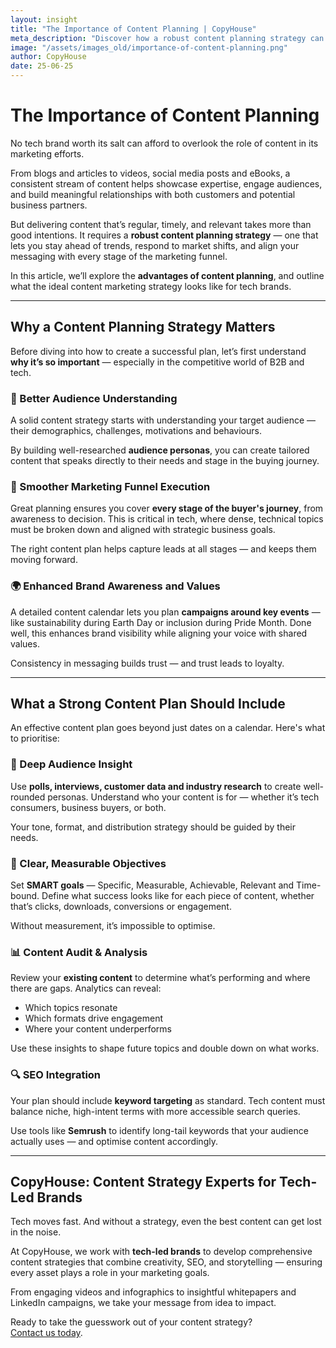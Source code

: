 ```yaml
---
layout: insight
title: "The Importance of Content Planning | CopyHouse"
meta_description: "Discover how a robust content planning strategy can help tech brands stay competitive, resonate with their audience and deliver long-term results."
image: "/assets/images_old/importance-of-content-planning.png"
author: CopyHouse
date: 25-06-25
---
```


# The Importance of Content Planning

No tech brand worth its salt can afford to overlook the role of content in its marketing efforts.

From blogs and articles to videos, social media posts and eBooks, a consistent stream of content helps showcase expertise, engage audiences, and build meaningful relationships with both customers and potential business partners.

But delivering content that’s regular, timely, and relevant takes more than good intentions. It requires a **robust content planning strategy** — one that lets you stay ahead of trends, respond to market shifts, and align your messaging with every stage of the marketing funnel.

In this article, we’ll explore the **advantages of content planning**, and outline what the ideal content marketing strategy looks like for tech brands.

---

## Why a Content Planning Strategy Matters

Before diving into how to create a successful plan, let’s first understand **why it’s so important** — especially in the competitive world of B2B and tech.

### 🎯 Better Audience Understanding

A solid content strategy starts with understanding your target audience — their demographics, challenges, motivations and behaviours.

By building well-researched **audience personas**, you can create tailored content that speaks directly to their needs and stage in the buying journey.

### 🔄 Smoother Marketing Funnel Execution

Great planning ensures you cover **every stage of the buyer's journey**, from awareness to decision. This is critical in tech, where dense, technical topics must be broken down and aligned with strategic business goals.

The right content plan helps capture leads at all stages — and keeps them moving forward.

### 🌍 Enhanced Brand Awareness and Values

A detailed content calendar lets you plan **campaigns around key events** — like sustainability during Earth Day or inclusion during Pride Month. Done well, this enhances brand visibility while aligning your voice with shared values.

Consistency in messaging builds trust — and trust leads to loyalty.

---

## What a Strong Content Plan Should Include

An effective content plan goes beyond just dates on a calendar. Here's what to prioritise:

### 👥 Deep Audience Insight

Use **polls, interviews, customer data and industry research** to create well-rounded personas. Understand who your content is for — whether it’s tech consumers, business buyers, or both.

Your tone, format, and distribution strategy should be guided by their needs.

### 🧭 Clear, Measurable Objectives

Set **SMART goals** — Specific, Measurable, Achievable, Relevant and Time-bound. Define what success looks like for each piece of content, whether that’s clicks, downloads, conversions or engagement.

Without measurement, it’s impossible to optimise.

### 📊 Content Audit & Analysis

Review your **existing content** to determine what’s performing and where there are gaps. Analytics can reveal:

- Which topics resonate
- Which formats drive engagement
- Where your content underperforms

Use these insights to shape future topics and double down on what works.

### 🔍 SEO Integration

Your plan should include **keyword targeting** as standard. Tech content must balance niche, high-intent terms with more accessible search queries.

Use tools like **Semrush** to identify long-tail keywords that your audience actually uses — and optimise content accordingly.

---

## CopyHouse: Content Strategy Experts for Tech-Led Brands

Tech moves fast. And without a strategy, even the best content can get lost in the noise.

At CopyHouse, we work with **tech-led brands** to develop comprehensive content strategies that combine creativity, SEO, and storytelling — ensuring every asset plays a role in your marketing goals.

From engaging videos and infographics to insightful whitepapers and LinkedIn campaigns, we take your message from idea to impact.

Ready to take the guesswork out of your content strategy?  
[Contact us today](https://www.copyhouse.io/contact).
